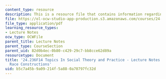 ```yaml
---
content_type: resource
description: This is a resource file that contains information regarding session 11.
file: https://ol-ocw-studio-app-production.s3.amazonaws.com/courses/24-236-topics-in-social-theory-and-practice-race-and-racism-fall-2014/b5c7a45b9a09214f5a880a70797fc32d_MIT24_236F14_Sess11.pdf
file_type: application/pdf
learning_resource_types:
- Lecture Notes
ocw_type: OCWFile
parent_title: Lecture Notes
parent_type: CourseSection
parent_uid: 82d0b4ec-0b80-c429-29c7-bb8cce62d89a
resourcetype: Document
title: '24.236F14 Topics In Social Theory and Practice - Lecture Notes: Gender and
  Race Constructions'
uid: b5c7a45b-9a09-214f-5a88-0a70797fc32d
---
```

